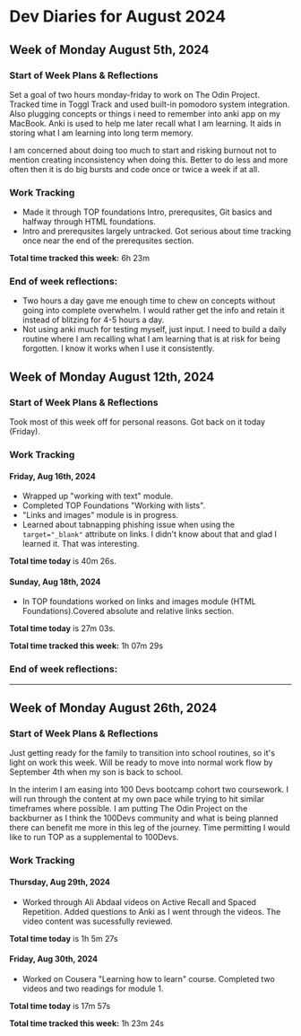 # Dev Diaries for August 2024

## Week of Monday August 5th, 2024

### Start of Week Plans & Reflections

Set a goal of two hours monday-friday to work on The Odin Project. Tracked time in Toggl Track and used built-in pomodoro system integration. Also plugging concepts or things i need to remember into anki app on my MacBook. Anki is used to help me later recall what I am learning. It aids in storing what I am learning into long term memory.

I am concerned about doing too much to start and risking burnout not to mention creating inconsistency when doing this. Better to do less and more often then it is do big bursts and code once or twice a week if at all.

### Work Tracking

- Made it through TOP foundations Intro, prerequsites, Git basics and halfway through HTML foundations.
- Intro and prerequsites largely untracked. Got serious about time tracking once near the end of the prerequsites section.

**Total time tracked this week:** 6h 23m

### End of week reflections:

- Two hours a day gave me enough time to chew on concepts without going into complete overwhelm. I would rather get the info and retain it instead of blitzing for 4-5 hours a day.
- Not using anki much for testing myself, just input. I need to build a daily routine where I am recalling what I am learning that is at risk for being forgotten. I know it works when I use it consistently.

## Week of Monday August 12th, 2024

### Start of Week Plans & Reflections

Took most of this week off for personal reasons. Got back on it today (Friday).

### Work Tracking

#### Friday, Aug 16th, 2024

- Wrapped up "working with text" module.
- Completed TOP Foundations "Working with lists".
- "Links and images" module is in progress.
- Learned about tabnapping phishing issue when using the `target="_blank"` attribute on links. I didn't know about that and glad I learned it. That was interesting.

**Total time today** is 40m 26s.

#### Sunday, Aug 18th, 2024

- In TOP foundations worked on links and images module (HTML Foundations).Covered absolute and relative links section.

**Total time today** is 27m 03s.

**Total time tracked this week:** 1h 07m 29s

### End of week reflections:

---

## Week of Monday August 26th, 2024

### Start of Week Plans & Reflections

Just getting ready for the family to transition into school routines, so it's light on work this week. Will be ready to move into normal work flow by September 4th when my son is back to school.

In the interim I am easing into 100 Devs bootcamp cohort two coursework. I will run through the content at my own pace while trying to hit similar timeframes where possible. I am putting The Odin Project on the backburner as I think the 100Devs community and what is being planned there can benefit me more in this leg of the journey. Time permitting I would like to run TOP as a supplemental to 100Devs.

### Work Tracking

#### Thursday, Aug 29th, 2024

- Worked through Ali Abdaal videos on Active Recall and Spaced Repetition. Added questions to Anki as I went through the videos. The video content was sucessfully reviewed.

**Total time today** is 1h 5m 27s

#### Friday, Aug 30th, 2024

- Worked on Cousera "Learning how to learn" course. Completed two videos and two readings for module 1.

**Total time today** is 17m 57s

**Total time tracked this week:** 1h 23m 24s

